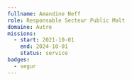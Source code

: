 ```yaml
---
fullname: Amandine Neff
role: Responsable Secteur Public Malt
domaine: Autre
missions:
  - start: 2021-10-01
    end: 2024-10-01
    status: service
badges:
  - segur
---
```

